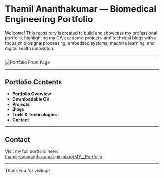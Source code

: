 # Thamil Ananthakumar — Biomedical Engineering Portfolio

Welcome! This repository is created to build and showcase my professional portfolio, highlighting my CV, academic projects, and technical blogs with a focus on biosignal processing, embedded systems, machine learning, and digital health innovation.

---

<!-- Add your portfolio front page image here -->
![Portfolio Front Page](path/to/your-image.png)

---

## Portfolio Contents

- **Portfolio Overview**  
- **Downloadable CV**  
- **Projects**  
- **Blogs**  
- **Tools & Technologies**  
- **Contact**

---

## Contact

Visit my full portfolio here:  
[thamilezaiananthakumar.github.io/MY__Portfolio](https://thamilezaiananthakumar.github.io/MY__Portfolio/)

---

Thank you for visiting!

